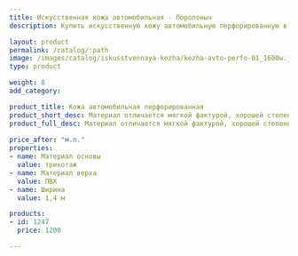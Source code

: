 ```yaml
---
title: Искусственная кожа автомобильная - Поролоныч
description: Купить искусственную кожу автомобильную перфорированную в розницу с доставкой по Москве.

layout: product
permalink: /catalog/:path
image: /images/catalog/iskusstvennaya-kozha/kozha-avto-perfo-01_1600w.jpg
type: product

weight: 8
add_category: 

product_title: Кожа автомобильная перфорированная
product_short_desc: Материал отличается мягкой фактурой, хорошей степенью износостойкости и морозостойкости.
product_full_desc: Материал отличается мягкой фактурой, хорошей степенью износостойкости и морозостойкости.
        
price_after: "м.п."
properties:
- name: Материал основы
  value: трикотаж
- name: Материал верха
  value: ПВХ
- name: Ширина
  value: 1,4 м

products:
- id: 1247
  price: 1200

---
```

